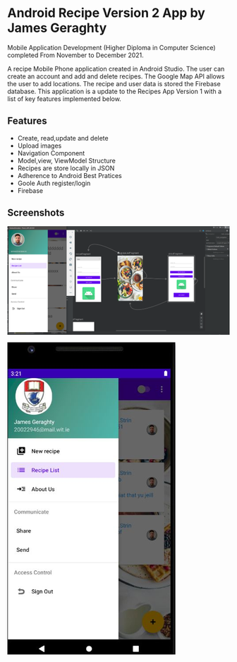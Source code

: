 # Android Recipe Version 2  App by James Geraghty

Mobile Application Development (Higher Diploma in Computer Science) completed From November to December 2021.

A recipe Mobile Phone application created in Android Studio. The user can create an account and add and delete recipes. The Google Map API allows the user to add locations. The recipe and user data is stored the Firebase database. This application is a update to the Recipes App Version 1 with a list of key features implemented below.


## Features

- Create, read,update and delete 
- Upload images
- Navigation Component
- Model,view, ViewModel Structure
- Recipes are store locally in JSON 
- Adherence to Android Best Pratices
- Goole Auth register/login
- Firebase 


  
## Screenshots

![App Screenshot](https://github.com/jamesgeraghty/AndroidRecipeAppV2/blob/master/androidversion2.png)


![App Screenshot](https://github.com/jamesgeraghty/AndroidRecipeAppV2/blob/master/navdrawer.JPG)


